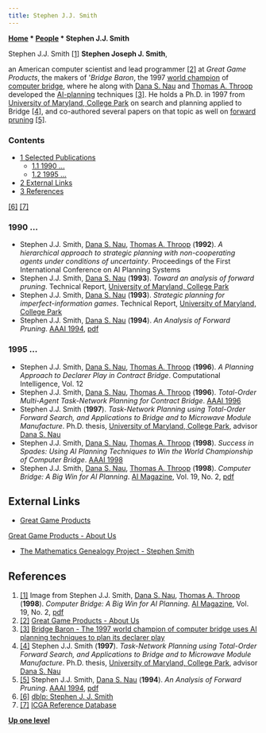 ```yaml
---
title: Stephen J.J. Smith
---
```

**[Home](Home "Home") \* [People](People "People") \* Stephen J.J. Smith**



 [](File:StephenJJSmith.jpg) Stephen J.J. Smith <a id="cite-note-1" href="#cite-ref-1">[1]</a> 
**Stephen Joseph J. Smith**,  

an American computer scientist and lead programmer <a id="cite-note-2" href="#cite-ref-2">[2]</a> at *Great Game Products*, the makers of '*Bridge Baron*, the 1997 [world champion](https://en.wikipedia.org/wiki/Computer_bridge#World_Computer-Bridge_Championship) of [computer bridge](index.php?title=Bridge&action=edit&redlink=1 "Bridge (page does not exist)"), where he along with [Dana S. Nau](Dana_S._Nau "Dana S. Nau") and [Thomas A. Throop](Thomas_A._Throop "Thomas A. Throop") developed the [AI-planning](Planning "Planning") techniques <a id="cite-note-3" href="#cite-ref-3">[3]</a>. 
He holds a Ph.D. in 1997 from [University of Maryland, College Park](https://en.wikipedia.org/wiki/University_of_Maryland,_College_Park) on search and planning applied to Bridge <a id="cite-note-4" href="#cite-ref-4">[4]</a>, and co-authored several papers on that topic as well on [forward pruning](Pruning "Pruning") <a id="cite-note-5" href="#cite-ref-5">[5]</a>.



### Contents


* [1 Selected Publications](#selected-publications)
	+ [1.1 1990 ...](#1990-...)
	+ [1.2 1995 ...](#1995-...)
* [2 External Links](#external-links)
* [3 References](#references)






<a id="cite-note-6" href="#cite-ref-6">[6]</a> <a id="cite-note-7" href="#cite-ref-7">[7]</a>



### 1990 ...


* Stephen J.J. Smith, [Dana S. Nau](Dana_S._Nau "Dana S. Nau"), [Thomas A. Throop](Thomas_A._Throop "Thomas A. Throop") (**1992**). *A hierarchical approach to strategic planning with non-cooperating agents under conditions of uncertainty*. Proceedings of the First International Conference on AI Planning Systems
* Stephen J.J. Smith, [Dana S. Nau](Dana_S._Nau "Dana S. Nau") (**1993**). *Toward an analysis of forward pruning*. Technical Report, [University of Maryland, College Park](https://en.wikipedia.org/wiki/University_of_Maryland,_College_Park)
* Stephen J.J. Smith, [Dana S. Nau](Dana_S._Nau "Dana S. Nau") (**1993**). *Strategic planning for imperfect-information games*. Technical Report, [University of Maryland, College Park](https://en.wikipedia.org/wiki/University_of_Maryland,_College_Park)
* Stephen J.J. Smith, [Dana S. Nau](Dana_S._Nau "Dana S. Nau") (**1994**). *An Analysis of Forward Pruning*. [AAAI 1994](Conferences#AAAI-94 "Conferences"), [pdf](http://www.aaai.org/Papers/AAAI/1994/AAAI94-213.pdf)


### 1995 ...


* Stephen J.J. Smith, [Dana S. Nau](Dana_S._Nau "Dana S. Nau"), [Thomas A. Throop](Thomas_A._Throop "Thomas A. Throop") (**1996**). *A Planning Approach to Declarer Play in Contract Bridge*. Computational Intelligence, Vol. 12
* Stephen J.J. Smith, [Dana S. Nau](Dana_S._Nau "Dana S. Nau"), [Thomas A. Throop](Thomas_A._Throop "Thomas A. Throop") (**1996**). *Total-Order Multi-Agent Task-Network Planning for Contract Bridge*. [AAAI 1996](Conferences#AAAI-96 "Conferences")
* Stephen J.J. Smith (**1997**). *Task-Network Planning using Total-Order Forward Search, and Applications to Bridge and to Microwave Module Manufacture*. Ph.D. thesis, [University of Maryland, College Park](https://en.wikipedia.org/wiki/University_of_Maryland,_College_Park), advisor [Dana S. Nau](Dana_S._Nau "Dana S. Nau")
* Stephen J.J. Smith, [Dana S. Nau](Dana_S._Nau "Dana S. Nau"), [Thomas A. Throop](Thomas_A._Throop "Thomas A. Throop") (**1998**). *Success in Spades: Using AI Planning Techniques to Win the World Championship of Computer Bridge*. [AAAI 1998](Conferences#AAAI-98 "Conferences")
* Stephen J.J. Smith, [Dana S. Nau](Dana_S._Nau "Dana S. Nau"), [Thomas A. Throop](Thomas_A._Throop "Thomas A. Throop") (**1998**). *Computer Bridge: A Big Win for AI Planning*. [AI Magazine](AAAI#AIMAG "AAAI"), Vol. 19, No. 2, [pdf](http://www.cs.umd.edu/~nau/papers/smith1998computer.pdf)


## External Links


* [Great Game Products](http://www.greatgameproducts.com/)


 [Great Game Products - About Us](http://www.greatgameproducts.com/about_us)
* [The Mathematics Genealogy Project - Stephen Smith](https://genealogy.math.ndsu.nodak.edu/id.php?id=156469)


## References


1. <a id="cite-ref-1" href="#cite-note-1">[1]</a> Image from Stephen J.J. Smith, [Dana S. Nau](Dana_S._Nau "Dana S. Nau"), [Thomas A. Throop](Thomas_A._Throop "Thomas A. Throop") (**1998**). *Computer Bridge: A Big Win for AI Planning*. [AI Magazine](AAAI#AIMAG "AAAI"), Vol. 19, No. 2, [pdf](http://www.cs.umd.edu/~nau/papers/smith1998computer.pdf)
2. <a id="cite-ref-2" href="#cite-note-2">[2]</a> [Great Game Products - About Us](http://www.greatgameproducts.com/about_us)
3. <a id="cite-ref-3" href="#cite-note-3">[3]</a> [Bridge Baron - The 1997 world champion of computer bridge uses AI planning techniques to plan its declarer play](http://www.cs.umd.edu/%7Enau/bridge/bridge.html)
4. <a id="cite-ref-4" href="#cite-note-4">[4]</a> Stephen J.J. Smith (**1997**). *Task-Network Planning using Total-Order Forward Search, and Applications to Bridge and to Microwave Module Manufacture*. Ph.D. thesis, [University of Maryland, College Park](https://en.wikipedia.org/wiki/University_of_Maryland,_College_Park), advisor [Dana S. Nau](Dana_S._Nau "Dana S. Nau")
5. <a id="cite-ref-5" href="#cite-note-5">[5]</a> Stephen J.J. Smith, [Dana S. Nau](Dana_S._Nau "Dana S. Nau") (**1994**). *An Analysis of Forward Pruning*. [AAAI 1994](Conferences#AAAI-94 "Conferences"), [pdf](http://www.aaai.org/Papers/AAAI/1994/AAAI94-213.pdf)
6. <a id="cite-ref-6" href="#cite-note-6">[6]</a> [dblp: Stephen J. J. Smith](https://dblp.uni-trier.de/pers/hy/s/Smith:Stephen_J=_J=.html)
7. <a id="cite-ref-7" href="#cite-note-7">[7]</a> [ICGA Reference Database](ICGA_Journal#RefDB "ICGA Journal")

**[Up one level](People "People")**







 
